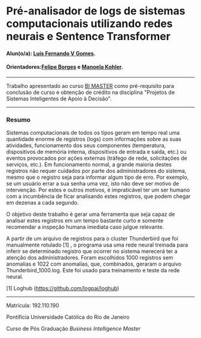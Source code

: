 <!-- antes de enviar a versão final, solicitamos que todos os comentários, colocados para orientação ao aluno, sejam removidos do arquivo -->

# Pré-analisador de logs de sistemas computacionais utilizando redes neurais e Sentence Transformer

#### Alun(o/a): [Luís Fernando V Gomes](https://github.com/lfvgomes).
#### Orientadores:[Felipe Borges](https://github.com/FelipeBorgesC)  e [Manoela Kohler](https://github.com/manoelakohler).
<!-- #### Co-orientador(/a/es/as): [Felipe Borges] (https://github.com/link_do_github). <! -- caso não aplicável, remover esta linha -->

---

Trabalho apresentado ao curso [BI MASTER](https://ica.puc-rio.ai/bi-master) como pré-requisito para conclusão de curso e obtenção de crédito na disciplina "Projetos de Sistemas Inteligentes de Apoio à Decisão".


---

### Resumo

   Sistemas computacionais de todos os tipos geram em tempo real uma quantidade enorme de registros (logs) com informações sobre as suas atividades,
funcionamento dos seus componentes (temperatura, dispositivos de memória interna, dispositivos de entrada e saída, etc.) ou eventos provocados por 
ações externas (tráfego de rede, solicitações de serviços, etc.). Em funcionamento normal, a grande maioria destes registros não requer cuidados por 
parte dos administradores do sistema, mesmo que o registro seja para informar algum tipo de erro. Por exemplo, se um usuário errar a sua senha uma 
vez, isto não deve ser motivo de intervenção. Por estes e outros motivos, é impraticável ter um ser humano com a incumbência de ficar analisando estes 
registros, que podem chegar em dezenas a cada segundo.

   O objetivo deste trabalho é gerar uma ferramenta que seja capaz de analisar estes registros em um tempo bastante curto e somente recomendar a inspeção
humana imediata caso julgue relevante.

  A partir de um arquivo de registros para o cluster Thunderbird que foi manualmente rotulado [1] , o programa usa uma rede neural treinada para inferir se determinado registro que ocorrer no sistema merecerá ter a atenção dos administradores.
   Foram escolhidos 1000 registros sem anomalias e 1022 com anomalias, que, combinados, geraram o arquivo Thunderbird_1000.log. Este foi usado para treinamento
e teste da rede neural.
 
 
 
 
 [1] Loghub (https://github.com/logpai/loghub)
 
 
---

Matrícula: 192.110.190

Pontifícia Universidade Católica do Rio de Janeiro

Curso de Pós Graduação *Business Intelligence Master*
